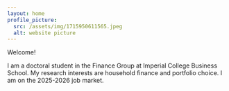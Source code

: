 ```yaml
---
layout: home
profile_picture:
  src: /assets/img/1715950611565.jpeg
  alt: website picture
---
```


<p>
  Welcome! 
  
I am a doctoral student in the Finance Group at Imperial College Business School. My research interests are household finance and portfolio choice. I am on the 2025-2026 job market.
</p>


